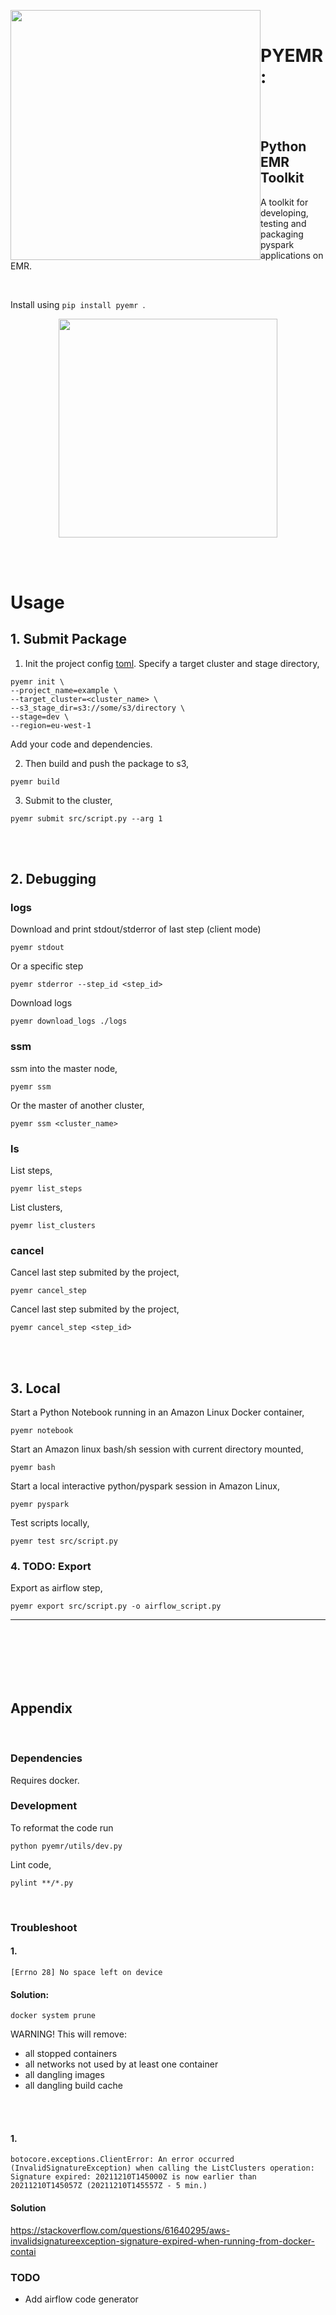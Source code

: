 <br><br>


<img src='.media/logo.png' style='width:400px; float:left'>
<br>

# PYEMR : 
<br><br>

## Python EMR Toolkit


A toolkit for developing, testing and packaging pyspark applications on EMR.

<br> 

Install using
```pip install pyemr ```.

<p align="center">
<img src='.media/code.png' style='width:350px;'>
</p>

<br>
<br>

# Usage

## 1. Submit Package

1. Init the project config [toml](https://python-poetry.org/).  Specify a target cluster and stage directory,
```
pyemr init \
--project_name=example \
--target_cluster=<cluster_name> \
--s3_stage_dir=s3://some/s3/directory \
--stage=dev \
--region=eu-west-1
```

Add your code and dependencies.

2.  Then build and push the package to s3, 
```
pyemr build 
```

3. Submit to the cluster, 
```
pyemr submit src/script.py --arg 1
```

<br>
<br>

## 2. Debugging 

### logs

Download and print stdout/stderror of last step (client mode)

```
pyemr stdout 
```

Or a specific step
```
pyemr stderror --step_id <step_id>
```

Download logs
```
pyemr download_logs ./logs
```

### ssm

ssm into the master node,
```
pyemr ssm 
```

Or the master of another cluster, 
```
pyemr ssm <cluster_name>
```


### ls

List steps,
```
pyemr list_steps
```

List clusters, 
```
pyemr list_clusters
```

### cancel 

Cancel last step submited by the project, 
```
pyemr cancel_step
```

Cancel last step submited by the project, 
```
pyemr cancel_step <step_id>
```

<br>
<br>

## 3. Local 

Start a Python Notebook running in an Amazon Linux Docker container, 
```
pyemr notebook
```

Start an Amazon linux bash/sh session with current directory mounted,
```
pyemr bash
```

Start a local interactive python/pyspark session in Amazon Linux,
```
pyemr pyspark
```

Test scripts locally, 
```
pyemr test src/script.py
```

### 4. TODO: Export
Export as airflow step,
```
pyemr export src/script.py -o airflow_script.py
```

------------------------------------------------------

<br> 
<br> 
<br> 
<br> 
<br> 

## Appendix
<br>

### Dependencies
Requires docker.

### Development 

To reformat the code run 
```
python pyemr/utils/dev.py 
```

Lint code,
```
pylint **/*.py
```

<br> 

### Troubleshoot

#### 1. 
```
[Errno 28] No space left on device
```

#### Solution: 

```
docker system prune
```

WARNING! This will remove:
- all stopped containers
- all networks not used by at least one container
- all dangling images
- all dangling build cache


<br><br>

####  1.

```
botocore.exceptions.ClientError: An error occurred (InvalidSignatureException) when calling the ListClusters operation: Signature expired: 20211210T145000Z is now earlier than 20211210T145057Z (20211210T145557Z - 5 min.)
```


#### Solution

https://stackoverflow.com/questions/61640295/aws-invalidsignatureexception-signature-expired-when-running-from-docker-contai



### TODO 
- Add airflow code generator 
